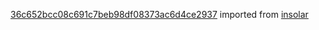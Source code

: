 [36c652bcc08c691c7beb98df08373ac6d4ce2937](https://github.com/insolar/insolar/commit/36c652bcc08c691c7beb98df08373ac6d4ce2937) imported from [insolar](https://github.com/insolar/insolar)

